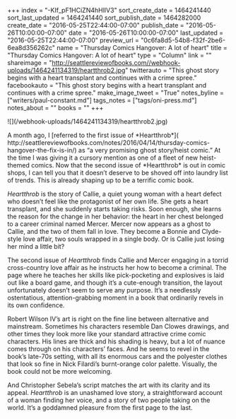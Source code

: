 +++
index = "-KIf_pF1HCiZN4hHlIV3"
sort_create_date = 1464241440
sort_last_updated = 1464241440
sort_publish_date = 1464282000
create_date = "2016-05-25T22:44:00-07:00"
publish_date = "2016-05-26T10:00:00-07:00"
date = "2016-05-26T10:00:00-07:00"
last_updated = "2016-05-25T22:44:00-07:00"
preview_url = "0c6fa8d5-54b8-f32f-2be6-6ea8d356262c"
name = "Thursday Comics Hangover: A lot of heart"
title = "Thursday Comics Hangover: A lot of heart"
type = "Column"
link = ""
shareimage = "http://seattlereviewofbooks.com//webhook-uploads/1464241134319/heartthrob2.jpg"
twitterauto = "This ghost story begins with a heart transplant and continues with a crime spree."
facebookauto = "This ghost story begins with a heart transplant and continues with a crime spree."
make_image_tweet = "True"
notes_byline = ["writers/paul-constant.md"]
tags_notes = ["tags/oni-press.md"]
notes_about = ""
books = ""
+++
<p class="image-left">![](/webhook-uploads/1464241134319/heartthrob2.jpg)</p>
A month ago, I [referred to the first issue of *Heartthrob*]( http://seattlereviewofbooks.com/notes/2016/04/14/thursday-comics-hangover-the-fix-is-in/) as “a very promising ghost story/heist comic.” At the time I was giving it a cursory mention as one of a fleet of new heist-themed comics. Now that the second issue of *Heartthrob* is out in comic shops, I can tell you that it doesn’t deserve to be shoved off into laundry list of trends. This is already shaping up to be a terrific comic book.

*Heartthrob* is the story of Callie, a quiet young woman with a heart defect who doesn’t feel like the protagonist of her own life. She gets a heart transplant, and she suddenly starts taking risks. Soon enough, she learns the reason for the change in her behavior: the heart in her chest belonged to a career criminal named Mercer. Mercer now appears as a ghost to Callie, and the two of them fall in love. They become a Bonnie and Clyde-style love affair, two souls wrapped in a single body. Or is Callie just losing her mind a little bit?

The second issue of *Heartthrob* finds Callie and Mercer engaging in a torrid cross-country love affair as he instructs her how to become a criminal. The page where he teaches her skills like pick-pocketing and explosives is laid out like a board game, and though it’s a cute-enough transition, the layout unfortunately doesn’t seem to serve any purpose. It’s a needlessly ostentatious, attention-grabbing moment in a book that ordinarily revels in its own confidence.

Robert Wilson IV’s art is right on the fine line between alternative and mainstream. Sometimes his characters resemble Dan Clowes drawings, and other times they look more like your standard attractive crime comic characters. His lines are thick and his shading is heavy, but a lot of nuance comes through on his characters’ faces. And he seems to revel in the book’s late-70s setting, with all its enormous cars and the polyester clothes that look so fine in Nick Filardi’s burnt-orange color palette. Visually, the book could not be more welcoming.

And Christopher Sebela’s script matches the art with its clarity and its appeal. *Heartthrob* is an unashamed love story, a straightforward account of a woman finding her voice, and a story of two people taking on the world. It’s a goddamned pleasure from the first page to the last.
